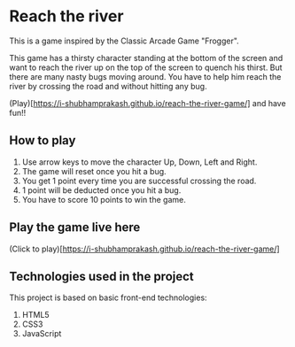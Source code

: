 # Reach the river

This is a game inspired by the Classic Arcade Game "Frogger". 

This game has a thirsty character standing at the bottom of the screen and want to reach the river up on the top of the screen to quench his thirst. But there are many nasty bugs moving around. You have to help him reach the river by crossing the road and without hitting any bug.

(Play)[https://i-shubhamprakash.github.io/reach-the-river-game/] and have fun!!

## How to play

1. Use arrow keys to move the character Up, Down, Left and Right.
2. The game will reset once you hit a bug.
3. You get 1 point every time you are successful crossing the road.
4. 1 point will be deducted once you hit a bug.
5. You have to score 10 points to win the game.

## Play the game live here

 (Click to play)[https://i-shubhamprakash.github.io/reach-the-river-game/]

## Technologies used in the project

 This project is based on basic front-end technologies:
1. HTML5
2. CSS3
3. JavaScript

